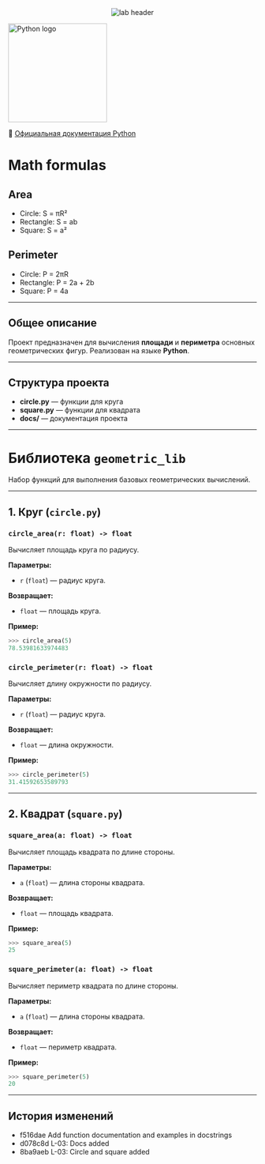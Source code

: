 <div align="center">
  <img src="https://readme-typing-svg.herokuapp.com?font=Fira+Code&pause=1000&color=306998&width=435&lines=Лабораторная+работа+2" alt="lab header" />
</div>

<p>
  <img src="https://www.python.org/static/community_logos/python-logo.png"
       alt="Python logo" width="200">
</p>

<p>
  🔗 <a href="https://docs.python.org/3/" target="_blank">Официальная документация Python</a>
</p>

# Math formulas
## Area
- Circle: S = πR²
- Rectangle: S = ab
- Square: S = a²

## Perimeter
- Circle: P = 2πR
- Rectangle: P = 2a + 2b
- Square: P = 4a

---

## Общее описание
Проект предназначен для вычисления **площади** и **периметра** основных геометрических фигур.
Реализован на языке **Python**.

---

## Структура проекта
- **circle.py** — функции для круга
- **square.py** — функции для квадрата
- **docs/** — документация проекта

---

# Библиотека `geometric_lib`

Набор функций для выполнения базовых геометрических вычислений.

---

## 1. Круг (`circle.py`)

### `circle_area(r: float) -> float`
Вычисляет площадь круга по радиусу.

**Параметры:**
- `r` (`float`) — радиус круга.

**Возвращает:**
- `float` — площадь круга.

**Пример:**
```python
>>> circle_area(5)
78.53981633974483
```

### `circle_perimeter(r: float) -> float`
Вычисляет длину окружности по радиусу.

**Параметры:**
- `r` (`float`) — радиус круга.

**Возвращает:**
- `float` — длина окружности.

**Пример:**
```python
>>> circle_perimeter(5)
31.41592653589793
```

---

## 2. Квадрат (`square.py`)

### `square_area(a: float) -> float`
Вычисляет площадь квадрата по длине стороны.

**Параметры:**
- `a` (`float`) — длина стороны квадрата.

**Возвращает:**
- `float` — площадь квадрата.

**Пример:**
```python
>>> square_area(5)
25
```

### `square_perimeter(a: float) -> float`
Вычисляет периметр квадрата по длине стороны.

**Параметры:**
- `a` (`float`) — длина стороны квадрата.

**Возвращает:**
- `float` — периметр квадрата.

**Пример:**
```python
>>> square_perimeter(5)
20
```

---

## История изменений

- f516dae Add function documentation and examples in docstrings
- d078c8d L-03: Docs added
- 8ba9aeb L-03: Circle and square added

